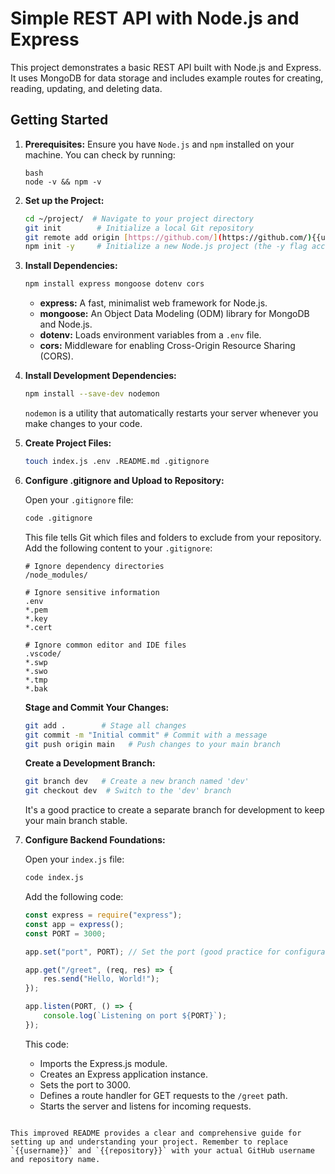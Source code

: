 # Simple REST API with Node.js and Express

This project demonstrates a basic REST API built with Node.js and Express. It uses MongoDB for data storage and includes example routes for creating, reading, updating, and deleting data.

## Getting Started

1. **Prerequisites:** Ensure you have `Node.js` and `npm` installed on your machine. You can check by running:

   ```
   bash
   node -v && npm -v
   ```

2. **Set up the Project:**

   ```bash
   cd ~/project/  # Navigate to your project directory
   git init        # Initialize a local Git repository
   git remote add origin [https://github.com/](https://github.com/){{username}}/{{repository}} # Add your remote repository
   npm init -y     # Initialize a new Node.js project (the -y flag accepts all default values)
   ```

3. **Install Dependencies:**

   ```bash
   npm install express mongoose dotenv cors
   ```

   * **express:** A fast, minimalist web framework for Node.js.
   * **mongoose:** An Object Data Modeling (ODM) library for MongoDB and Node.js.
   * **dotenv:**  Loads environment variables from a `.env` file.
   * **cors:** Middleware for enabling Cross-Origin Resource Sharing (CORS).

4. **Install Development Dependencies:**

   ```bash
   npm install --save-dev nodemon 
   ```

   `nodemon` is a utility that automatically restarts your server whenever you make changes to your code.

5. **Create Project Files:**

   ```bash
   touch index.js .env .README.md .gitignore
   ```

6. **Configure .gitignore and Upload to Repository:**

   Open your `.gitignore` file:

   ```bash
   code .gitignore 
   ```

   This file tells Git which files and folders to exclude from your repository. Add the following content to your `.gitignore`:

   ```
   # Ignore dependency directories
   /node_modules/

   # Ignore sensitive information
   .env
   *.pem
   *.key
   *.cert

   # Ignore common editor and IDE files
   .vscode/
   *.swp
   *.swo
   *.tmp
   *.bak
   ```

   **Stage and Commit Your Changes:**

   ```bash
   git add .        # Stage all changes
   git commit -m "Initial commit" # Commit with a message
   git push origin main   # Push changes to your main branch
   ```

   **Create a Development Branch:**

   ```bash
   git branch dev   # Create a new branch named 'dev'
   git checkout dev  # Switch to the 'dev' branch 
   ```

   It's a good practice to create a separate branch for development to keep your main branch stable.

7. **Configure Backend Foundations:**

   Open your `index.js` file:

   ```bash
   code index.js
   ```

   Add the following code:

   ```javascript
   const express = require("express");
   const app = express(); 
   const PORT = 3000;

   app.set("port", PORT); // Set the port (good practice for configuration)

   app.get("/greet", (req, res) => { 
       res.send("Hello, World!");
   });

   app.listen(PORT, () => {
       console.log(`Listening on port ${PORT}`);
   });
   ```

   This code:

   * Imports the Express.js module.
   * Creates an Express application instance.
   * Sets the port to 3000.
   * Defines a route handler for GET requests to the `/greet` path.
   * Starts the server and listens for incoming requests.
```

This improved README provides a clear and comprehensive guide for setting up and understanding your project. Remember to replace `{{username}}` and `{{repository}}` with your actual GitHub username and repository name.
